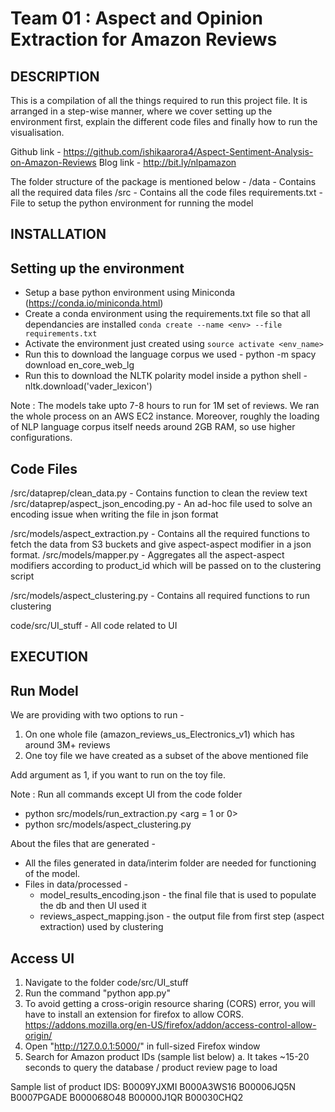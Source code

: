 Team 01 : Aspect and Opinion Extraction for Amazon Reviews
===========================================================

DESCRIPTION
-------------
This is a compilation of all the things required to run this project file.
It is arranged in a step-wise manner, where we cover setting up the environment first,
explain the different code files and finally how to run the visualisation.

Github link - https://github.com/ishikaarora4/Aspect-Sentiment-Analysis-on-Amazon-Reviews
Blog link - http://bit.ly/nlpamazon

The folder structure of the package is mentioned below -
/data - Contains all the required data files
/src - Contains all the code files
requirements.txt - File to setup the python environment for running the model


INSTALLATION
--------------------------

Setting up the environment
--------------------------
* Setup a base python environment using Miniconda (https://conda.io/miniconda.html)
* Create a conda environment using the requirements.txt file so that all dependancies are installed
`conda create --name <env> --file requirements.txt`
* Activate the environment just created using `source activate <env_name>`
* Run this to download the language corpus we used - python -m spacy download en_core_web_lg
* Run this to download the NLTK polarity model inside a python shell - nltk.download('vader_lexicon')


Note : The models take upto 7-8 hours to run for 1M set of reviews. We ran the whole process on
an AWS EC2 instance. Moreover, roughly the loading of NLP language corpus itself needs around
2GB RAM, so use higher configurations.


Code Files
----------

/src/dataprep/clean_data.py - Contains function to clean the review text
/src/dataprep/aspect_json_encoding.py - An ad-hoc file used to solve an encoding issue when writing the file in json format

/src/models/aspect_extraction.py - Contains all the required functions to fetch the data from S3 buckets and give aspect-aspect modifier in a json format.
/src/models/mapper.py - Aggregates all the aspect-aspect modifiers according to product_id which will be passed on to the clustering script

/src/models/aspect_clustering.py - Contains all required functions to run clustering

code/src/UI_stuff - All code related to UI


EXECUTION
----------

Run Model
----------
We are providing with two options to run -
1. On one whole file (amazon_reviews_us_Electronics_v1) which has around 3M+ reviews
2. One toy file we have created as a subset of the above mentioned file

Add argument as 1, if you want to run on the toy file.

Note : Run all commands except UI from the code folder

* python src/models/run_extraction.py <arg = 1 or 0>
* python src/models/aspect_clustering.py

About the files that are generated -
* All the files generated in data/interim folder are needed for functioning of the model.
* Files in data/processed -
  * model_results_encoding.json - the final file that is used to populate the db and then UI used it
  * reviews_aspect_mapping.json - the output file from first step (aspect extraction) used by clustering

Access UI
------------
1. Navigate to the folder code/src/UI_stuff
2. Run the command "python app.py"
3. To avoid getting a cross-origin resource sharing (CORS) error, you will have to install an extension for firefox to allow CORS. https://addons.mozilla.org/en-US/firefox/addon/access-control-allow-origin/
4. Open "http://127.0.0.1:5000/" in full-sized Firefox window
5. Search for Amazon product IDs (sample list below)
    a. It takes ~15-20 seconds to query the database / product review page to load

Sample list of product IDS:
B0009YJXMI
B000A3WS16
B00006JQ5N
B0007PGADE
B000068O48
B00000J1QR
B00030CHQ2

